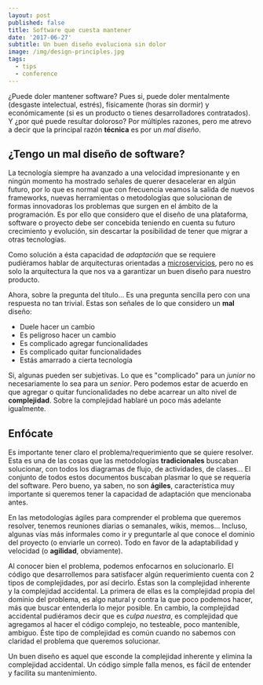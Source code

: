```yaml
---
layout: post
published: false
title: Software que cuesta mantener
date: '2017-06-27'
subtitle: Un buen diseño evoluciona sin dolor
image: /img/design-principles.jpg
tags:
  - tips
  - conference
---
```

¿Puede doler mantener software? Pues si, puede doler mentalmente (desgaste intelectual, estrés), físicamente (horas sin dormir) y económicamente (si es un producto o tienes desarrolladores contratados). Y ¿por qué puede resultar doloroso? Por múltiples razones, pero me atrevo a decir que la principal razón **técnica** es por un _mal diseño_.

## ¿Tengo un mal diseño de software?

La tecnología siempre ha avanzado a una velocidad impresionante y en ningún momento ha mostrado señales de querer desacelerar en algún futuro, por lo que es normal que con frecuencia veamos la salida de nuevos frameworks, nuevas herramientas o metodologías que solucionan de formas innovadoras los problemas que surgen en el ámbito de la programación. Es por ello que considero que el diseño de una plataforma, software o proyecto debe ser concebida teniendo en cuenta su futuro crecimiento y evolución, sin descartar la posibilidad de tener que migrar a otras tecnologías.

Como solución a ésta capacidad de _adaptación_ que se requiere pudiéramos hablar de arquitecturas orientadas a [microservicios](https://martinfowler.com/articles/microservices.html), pero no es solo la arquitectura la que nos va a garantizar un buen diseño para nuestro producto.

Ahora, sobre la pregunta del título... Es una pregunta sencilla pero con una respuesta no tan trivial. Estas son señales de lo que considero un **mal** diseño:

- Duele hacer un cambio
- Es peligroso hacer un cambio
- Es complicado agregar funcionalidades
- Es complicado quitar funcionalidades
- Estás amarrado a cierta tecnología

Si, algunas pueden ser subjetivas. Lo que es "complicado" para un _junior_ no necesariamente lo sea para un _senior_. Pero podemos estar de acuerdo en que agregar o quitar funcionalidades no debe acarrear un alto nivel de **complejidad**. Sobre la complejidad hablaré un poco más adelante igualmente.

## Enfócate

Es importante tener claro el problema/requerimiento que se quiere resolver. Esta es una de las cosas que las metodologías __tradicionales__ buscaban solucionar, con todos los diagramas de flujo, de actividades, de clases... El conjunto de todos estos documentos buscaban plasmar lo que se requería del software. Pero bueno, ya saben, no son **ágiles**, característica muy importante si queremos tener la capacidad de adaptación que mencionaba antes.

En las metodologías ágiles para comprender el problema que queremos resolver, tenemos reuniones diarias o semanales, wikis, memos... Incluso, algunas vías más informales como ir y preguntarle al que conoce el dominio del proyecto (o enviarle un correo). Todo en favor de la adaptabilidad y velocidad (o **agilidad**, obviamente).

Al conocer bien el problema, podemos enfocarnos en solucionarlo. El código que desarrollemos para satisfacer algún requerimiento cuenta con 2 tipos de complejidades, por así decirlo. Éstas son la  complejidad inherente y la complejidad accidental. La primera de ellas es la complejidad propia del dominio del problema, es algo natural y contra la que poco podemos hacer, más que buscar entenderla lo mejor posible. En cambio, la complejidad accidental pudiéramos decir que es _culpa nuestra_, es complejidad que agregamos al hacer el código complejo, no testeable, poco mantenible, ambiguo. Éste tipo de complejidad es común cuando no sabemos con claridad el problema que queremos solucionar.

Un buen diseño es aquel que esconde la complejidad inherente y elimina la complejidad accidental. Un código simple falla menos, es fácil de entender y facilita su mantenimiento.